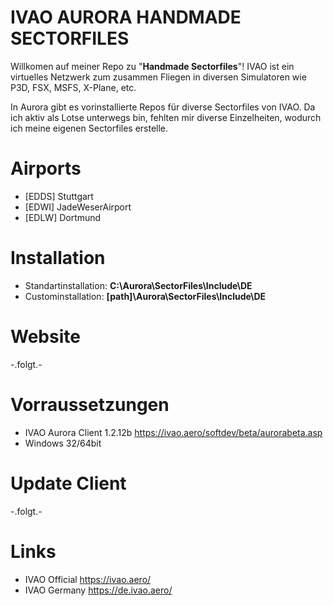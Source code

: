 # IVAO AURORA HANDMADE SECTORFILES
Willkomen auf meiner Repo zu "**Handmade Sectorfiles**"! IVAO ist ein virtuelles Netzwerk zum zusammen Fliegen in diversen
Simulatoren wie P3D, FSX, MSFS, X-Plane, etc.

In Aurora gibt es vorinstallierte Repos für diverse Sectorfiles von IVAO. Da ich aktiv als Lotse unterwegs bin, fehlten mir 
diverse Einzelheiten, wodurch ich meine eigenen Sectorfiles erstelle.

# Airports
* [EDDS] Stuttgart
* [EDWI] JadeWeserAirport
* [EDLW] Dortmund

# Installation
* Standartinstallation: **C:\Aurora\SectorFiles\Include\DE**
* Custominstallation: **[path]\Aurora\SectorFiles\Include\DE**

# Website
-.folgt.-

# Vorraussetzungen
* IVAO Aurora Client 1.2.12b https://ivao.aero/softdev/beta/aurorabeta.asp
* Windows 32/64bit

# Update Client
-.folgt.-

# Links
* IVAO Official https://ivao.aero/
* IVAO Germany https://de.ivao.aero/
